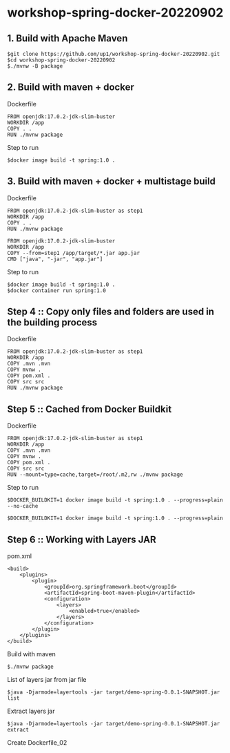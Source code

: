 # workshop-spring-docker-20220902



## 1. Build with Apache Maven
```
$git clone https://github.com/up1/workshop-spring-docker-20220902.git
$cd workshop-spring-docker-20220902
$./mvnw -B package
```

## 2. Build with maven + docker

Dockerfile
```
FROM openjdk:17.0.2-jdk-slim-buster
WORKDIR /app
COPY . .
RUN ./mvnw package
```

Step to run
```
$docker image build -t spring:1.0 .
```

## 3. Build with maven + docker + multistage build

Dockerfile
```
FROM openjdk:17.0.2-jdk-slim-buster as step1
WORKDIR /app
COPY . .
RUN ./mvnw package

FROM openjdk:17.0.2-jdk-slim-buster
WORKDIR /app
COPY --from=step1 /app/target/*.jar app.jar
CMD ["java", "-jar", "app.jar"]
```

Step to run
```
$docker image build -t spring:1.0 .
$docker container run spring:1.0
```

## Step 4 :: Copy only files and folders are used in the building process

Dockerfile
```
FROM openjdk:17.0.2-jdk-slim-buster as step1
WORKDIR /app
COPY .mvn .mvn
COPY mvnw .
COPY pom.xml .
COPY src src
RUN ./mvnw package
```

## Step 5 :: Cached from Docker Buildkit

Dockerfile
```
FROM openjdk:17.0.2-jdk-slim-buster as step1
WORKDIR /app
COPY .mvn .mvn
COPY mvnw .
COPY pom.xml .
COPY src src
RUN --mount=type=cache,target=/root/.m2,rw ./mvnw package
```

Step to run
```
$DOCKER_BUILDKIT=1 docker image build -t spring:1.0 . --progress=plain --no-cache

$DOCKER_BUILDKIT=1 docker image build -t spring:1.0 . --progress=plain
```

## Step 6 :: Working with Layers JAR

pom.xml
```
<build>
    <plugins>
        <plugin>
            <groupId>org.springframework.boot</groupId>
            <artifactId>spring-boot-maven-plugin</artifactId>
            <configuration>
                <layers>
                    <enabled>true</enabled>
                </layers>
            </configuration>
        </plugin>
    </plugins>
</build>
```

Build with maven
```
$./mvnw package
```

List of layers jar from jar file
```
$java -Djarmode=layertools -jar target/demo-spring-0.0.1-SNAPSHOT.jar list
```

Extract layers jar
```
$java -Djarmode=layertools -jar target/demo-spring-0.0.1-SNAPSHOT.jar extract
```

Create Dockerfile_02
```
```

